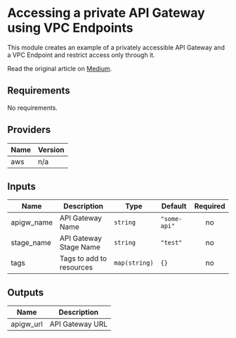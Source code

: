 # Accessing a private API Gateway using VPC Endpoints

This module creates an example of a privately accessible API Gateway and a VPC Endpoint and restrict access
only through it.

Read the original article on [Medium](https://medium.com/@ilia.lazebnik/simplifying-aws-private-api-gateway-vpc-endpoint-association-with-terraform-b379a247afbf).

<!-- BEGINNING OF PRE-COMMIT-TERRAFORM DOCS HOOK -->
## Requirements

No requirements.

## Providers

| Name | Version |
|------|---------|
| aws | n/a |

## Inputs

| Name | Description | Type | Default | Required |
|------|-------------|------|---------|:--------:|
| apigw\_name | API Gateway Name | `string` | `"some-api"` | no |
| stage\_name | API Gateway Stage Name | `string` | `"test"` | no |
| tags | Tags to add to resources | `map(string)` | `{}` | no |

## Outputs

| Name | Description |
|------|-------------|
| apigw\_url | API Gateway URL |
